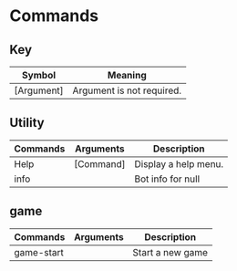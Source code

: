 # Commands

## Key 
| Symbol      | Meaning                        |
|-------------|--------------------------------|
| [Argument]  | Argument is not required.      |

## Utility
| Commands | Arguments | Description          |
|----------|-----------|----------------------|
| Help     | [Command] | Display a help menu. |
| info     |           | Bot info for null    |

## game
| Commands   | Arguments | Description      |
|------------|-----------|------------------|
| game-start |           | Start a new game |

